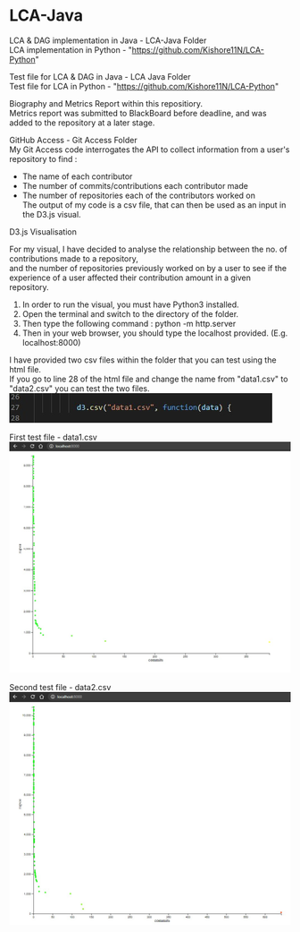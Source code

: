 # LCA-Java
LCA & DAG implementation in Java - LCA-Java Folder   
LCA implementation in Python - "https://github.com/Kishore11N/LCA-Python"



Test file for LCA & DAG in Java - LCA Java Folder  
Test file for LCA in Python - "https://github.com/Kishore11N/LCA-Python"



Biography and Metrics Report within this repositiory.  
Metrics report was submitted to BlackBoard before deadline, and was added to the repository at a later stage.



GitHub Access - Git Access Folder  
My Git Access code interrogates the API to collect information from a user's repository to find : 
 - The name of each contributor
 - The number of commits/contributions each contributor made
 - The number of repositories each of the contributors worked on  
 The output of my code is a csv file, that can then be used as an input in the D3.js visual.
 


D3.js Visualisation    

For my visual, I have decided to analyse the relationship between the no. of contributions made to a repository,  
and the number of repositories previously worked on by a user to see if the experience of a user affected their 
contribution amount in a given repository. 


1. In order to run the visual, you must have Python3 installed.  
2. Open the terminal and switch to the directory of the folder.  
3. Then type the following command : python -m http.server  
4. Then in your web browser, you should type the localhost provided. (E.g. localhost:8000)    

I have provided two csv files within the folder that you can test using the html file.  
If you go to line 28 of the html file and change the name from "data1.csv" to "data2.csv" you can test the two files.  
![](Screenshots/Visual%20Line.jpg)


First test file - data1.csv   
![](Screenshots/Test1%20Visual.jpg)  



Second test file - data2.csv
![](Screenshots/Test2%20Visual.jpg)  
